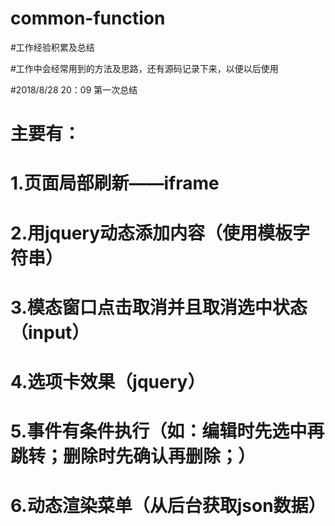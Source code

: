 # common-function

#工作经验积累及总结

#工作中会经常用到的方法及思路，还有源码记录下来，以便以后使用

#2018/8/28 20：09 第一次总结
# 主要有：
#       1.页面局部刷新——iframe
#       2.用jquery动态添加内容（使用模板字符串）
#       3.模态窗口点击取消并且取消选中状态（input）
#       4.选项卡效果（jquery）
#       5.事件有条件执行（如：编辑时先选中再跳转；删除时先确认再删除；）
#       6.动态渲染菜单（从后台获取json数据）
#
#
#
#
#